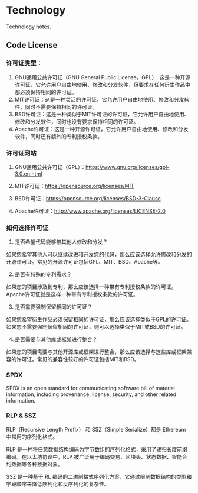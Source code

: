 # Technology

Technology notes.



## Code License



### 许可证类型：

1. GNU通用公共许可证（GNU General Public License，GPL）：这是一种开源许可证，它允许用户自由地使用、修改和分发软件，但要求在任何衍生作品中都必须保持相同的许可证。
2. MIT许可证：这是一种灵活的许可证，它允许用户自由地使用、修改和分发软件，同时不需要保持相同的许可证。
3. BSD许可证：这是一种类似于MIT许可证的许可证，它允许用户自由地使用、修改和分发软件，同时也没有要求保持相同的许可证。
4. Apache许可证：这是一种开源许可证，它允许用户自由地使用、修改和分发软件，同时还有额外的专利授权条款。



### 许可证网站

1. GNU通用公共许可证（GPL）：https://www.gnu.org/licenses/gpl-3.0.en.html

2. MIT许可证：https://opensource.org/licenses/MIT

3. BSD许可证：https://opensource.org/licenses/BSD-3-Clause

4. Apache许可证：http://www.apache.org/licenses/LICENSE-2.0

   

### 如何选择许可证

1. 是否希望代码能够被其他人修改和分发？

如果您希望其他人可以继续改进和开发您的代码，那么应该选择允许修改和分发的开源许可证。常见的开源许可证包括GPL、MIT、BSD、Apache等。

2. 是否有特殊的专利需求？

如果您的项目涉及到专利，那么应该选择一种带有专利授权条款的许可证。Apache许可证就是这样一种带有专利授权条款的许可证。

3. 是否需要强制保留相同的许可证？

如果您希望衍生作品必须保留相同的许可证，那么应该选择类似于GPL的许可证。如果您不需要强制保留相同的许可证，则可以选择类似于MIT或BSD的许可证。

4. 是否需要与其他库或框架进行整合？

如果您的项目需要与其他开源库或框架进行整合，那么应该选择与这些库或框架兼容的许可证。常见的兼容性较好的许可证包括MIT和BSD。



### SPDX

SPDX is an open standard for communicating software bill of material information, including provenance, license, security, and other related information. 



### RLP & SSZ

RLP（Recursive Length Prefix） 和 SSZ（Simple Serialize）都是 Ethereum 中常用的序列化格式。

RLP 是一种将任意数据结构编码为字节数组的序列化格式，采用了递归长度前缀编码。在以太坊协议中，RLP 被广泛用于编码交易、区块头、状态数据、智能合约数据等各种数据对象。

SSZ 是一种基于 RL 编码的二进制格式序列化方案，它通过限制数据结构的类型和字段顺序来降低序列化和反序列化的复杂性。